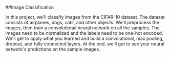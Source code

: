 

##Image Classification

In this project, we'll classify images from the CIFAR-10 dataset. The dataset consists of airplanes, dogs, cats, and other objects. We'll preprocess the images, then train a convolutional neural network on all the samples. The images need to be normalized and the labels need to be one-hot encoded. We'll get to apply what you learned and build a convolutional, max pooling, dropout, and fully connected layers. At the end, we'll get to see your neural network's predictions on the sample images.
